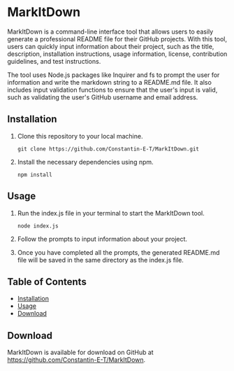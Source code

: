 # MarkItDown

MarkItDown is a command-line interface tool that allows users to easily generate a professional README file for their GitHub projects. With this tool, users can quickly input information about their project, such as the title, description, installation instructions, usage information, license, contribution guidelines, and test instructions.

The tool uses Node.js packages like Inquirer and fs to prompt the user for information and write the markdown string to a README.md file. It also includes input validation functions to ensure that the user's input is valid, such as validating the user's GitHub username and email address.

## Installation

1. Clone this repository to your local machine.

    `git clone https://github.com/Constantin-E-T/MarkItDown.git`

2. Install the necessary dependencies using npm.

    `npm install`

## Usage

1. Run the index.js file in your terminal to start the MarkItDown tool.

    `node index.js`

2. Follow the prompts to input information about your project.

3. Once you have completed all the prompts, the generated README.md file will be saved in the same directory as the index.js file.

## Table of Contents

- [Installation](#installation)
- [Usage](#usage)
- [Download](#download)

## Download

MarkItDown is available for download on GitHub at <https://github.com/Constantin-E-T/MarkItDown>.
